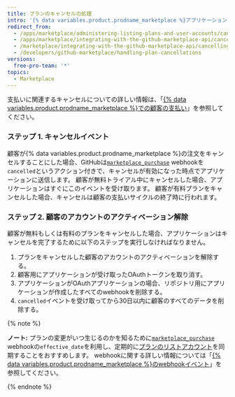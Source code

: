 ```yaml
---
title: プランのキャンセルの処理
intro: '{% data variables.product.prodname_marketplace %}アプリケーションをキャンセルすると、[`marketplace_purchase`イベント](/marketplace/integrating-with-the-github-marketplace-api/github-marketplace-webhook-events) webhookが`cancelled`アクション付きでトリガされます。これによって、キャンセルのフローが開始されます。'
redirect_from:
  - /apps/marketplace/administering-listing-plans-and-user-accounts/cancelling-plans/
  - /apps/marketplace/integrating-with-the-github-marketplace-api/cancelling-plans/
  - /marketplace/integrating-with-the-github-marketplace-api/cancelling-plans
  - /developers/github-marketplace/handling-plan-cancellations
versions:
  free-pro-team: '*'
topics:
  - Marketplace
---
```


支払いに関連するキャンセルについての詳しい情報は、「[{% data variables.product.prodname_marketplace %}での顧客の支払い](/apps//marketplace/administering-listing-plans-and-user-accounts/billing-customers-in-github-marketplace)」を参照してください。

### ステップ 1. キャンセルイベント

顧客が{% data variables.product.prodname_marketplace %}の注文をキャンセルすることにした場合、GitHubは[`marketplace_purchase`](/marketplace/integrating-with-the-github-marketplace-api/github-marketplace-webhook-events/) webhookを`cancelled`というアクション付きで、キャンセルが有効になった時点でアプリケーションに送信します。 顧客が無料トライアル中にキャンセルした場合、アプリケーションはすぐにこのイベントを受け取ります。 顧客が有料プランをキャンセルした場合、キャンセルは顧客の支払いサイクルの終了時に行われます。

### ステップ 2. 顧客のアカウントのアクティベーション解除

顧客が無料もしくは有料のプランをキャンセルした場合、アプリケーションはキャンセルを完了するために以下のステップを実行しなければなりません。

1. プランをキャンセルした顧客のアカウントのアクティベーションを解除する。
1. 顧客用にアプリケーションが受け取ったOAuthトークンを取り消す。
1. アプリケーションがOAuthアプリケーションの場合、リポジトリ用にアプリケーションが作成したすべてのwebhookを削除する。
1. `cancelled`イベントを受け取ってから30日以内に顧客のすべてのデータを削除する。

{% note %}

**ノート:** プランの変更がいつ生じるのかを知るために[`marketplace_purchase`](/marketplace/integrating-with-the-github-marketplace-api/github-marketplace-webhook-events/) webhookの`effective_date`を利用し、定期的に[プランのリストアカウント](/rest/reference/apps#list-accounts-for-a-plan)を同期することをおすすめします。 webhookに関する詳しい情報については「[{% data variables.product.prodname_marketplace %}のwebhookイベント](/marketplace/integrating-with-the-github-marketplace-api/github-marketplace-webhook-events/)」を参照してください。

{% endnote %}
